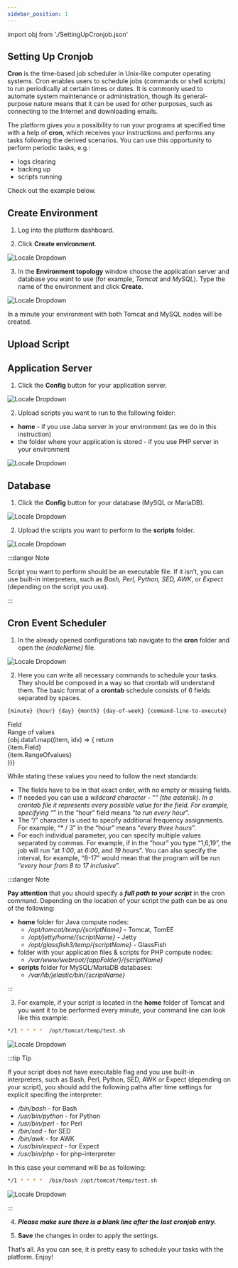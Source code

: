 ```yaml
---
sidebar_position: 1
---
```


import obj from './SettingUpCronjob.json'

## Setting Up Cronjob

**Cron** is the time-based job scheduler in Unix-like computer operating systems. Cron enables users to schedule jobs (commands or shell scripts) to run periodically at certain times or dates. It is commonly used to automate system maintenance or administration, though its general-purpose nature means that it can be used for other purposes, such as connecting to the Internet and downloading emails.

The platform gives you a possibility to run your programs at specified time with a help of **cron**, which receives your instructions and performs any tasks following the derived scenarios. You can use this opportunity to perform periodic tasks, e.g.:

- logs clearing
- backing up
- scripts running

Check out the example below.

## Create Environment

1. Log into the platform dashboard.

2. Click **Create environment**.

<div style={{
    display:'flex',
    justifyContent: 'center',
    margin: '0 0 1rem 0'
}}>

![Locale Dropdown](./img/SettingUpCronjob/01-create-environment-button.png)

</div>

3. In the **Environment topology** window choose the application server and database you want to use (for example, *Tomcat* and *MySQL*). Type the name of the environment and click **Create**.

<div style={{
    display:'flex',
    justifyContent: 'center',
    margin: '0 0 1rem 0'
}}>

![Locale Dropdown](./img/SettingUpCronjob/02-environment-wizard.png)

</div>

In a minute your environment with both Tomcat and MySQL nodes will be created.

## Upload Script
## Application Server

1. Click the **Config** button for your application server.

<div style={{
    display:'flex',
    justifyContent: 'center',
    margin: '0 0 1rem 0'
}}>

![Locale Dropdown](./img/SettingUpCronjob/03-tomcat-config-button.png)

</div>

2. Upload scripts you want to run to the following folder:

- **home** - if you use Jaba server in your environment (as we do in this instruction)
- the folder where your application is stored - if you use PHP server in your environment

<div style={{
    display:'flex',
    justifyContent: 'center',
    margin: '0 0 1rem 0'
}}>

![Locale Dropdown](./img/SettingUpCronjob/04-upload-to-home-folder.png)

</div>

## Database
1. Click the **Config** button for your database (MySQL or MariaDB).

<div style={{
    display:'flex',
    justifyContent: 'center',
    margin: '0 0 1rem 0'
}}>

![Locale Dropdown](./img/SettingUpCronjob/05-mysql-config-button.png)

</div>

2. Upload the scripts you want to perform to the **scripts** folder.

<div style={{
    display:'flex',
    justifyContent: 'center',
    margin: '0 0 1rem 0'
}}>

![Locale Dropdown](./img/SettingUpCronjob/06-upload-to-scripts-folder.png)

</div>

:::danger Note

Script you want to perform should be an executable file. If it isn’t, you can use built-in interpreters, such as *Bash, Perl, Python, SED, AWK*, or *Expect* (depending on the script you use).

:::

## Cron Event Scheduler

1. In the already opened configurations tab navigate to the **cron** folder and open the *{nodeName}* file.

<div style={{
    display:'flex',
    justifyContent: 'center',
    margin: '0 0 1rem 0'
}}>

![Locale Dropdown](./img/SettingUpCronjob/07-cron-scheduler-file.png)

</div>

2. Here you can write all necessary commands to schedule your tasks. They should be composed in a way so that crontab will understand them. The basic format of a **crontab** schedule consists of 6 fields separated by spaces.

```bash
{minute} {hour} {day} {month} {day-of-week} {command-line-to-execute}
```


<div style={{
        width: '100%',
        margin: '0 0 3rem 0',
        borderRadius: '7px',
        overflow: 'hidden',
    }} >
    <div>
        <div style={{
            width: '100%',
            height: 'auto',
            border: '1px solid var(--ifm-toc-border-color)',
            display: 'grid', 
            fontWeight: '500',
            color: 'var(--table-color-primary)',
            background: 'var(--table-bg-primary-t2)', 
            gridTemplateColumns: '0.5fr 1fr',
            overflow: 'hidden',
        }}>
            <div style={{
                display: 'flex', 
                alignItems: 'center', 
                justifyContent: 'center',
                padding: '20px',
                borderRight: '1px solid var(--ifm-toc-border-color)',
                wordBreak: 'break-all'
            }}>
               Field
            </div>
            <div style={{
                display: 'flex', 
                alignItems: 'center', 
                justifyContent: 'center',
                padding: '20px',
                borderRight: '1px solid var(--ifm-toc-border-color)',
                wordBreak: 'break-all'
            }}>
               Range of values
            </div> 
        </div>
        {obj.data1.map((item, idx) => {
            return <div key={idx} style={{
            width: '100%',
            height: 'auto',
            border: '1px solid var(--ifm-toc-border-color)',
            display: 'grid', 
        gridTemplateColumns: '0.5fr 1fr',
            fontWeight: '400',
        }}>
            <div style={{
                padding: '20px',
                borderRight: '1px solid var(--ifm-toc-border-color)',
                background: 'var(--table-bg-primary-t1)',
                display: 'flex', 
                alignItems: 'center', 
                justifyContent: 'flex-start',
                wordBreak: 'break-all',
                padding: '20px',
            }}>{item.Field}
            </div>
            <div style={{
                padding: '20px',
                wordBreak: 'break-all'
            }}>{item.RangeOfvalues}
            </div>
        </div> 
        })}
    </div> 
</div>

While stating these values you need to follow the next standards:

- The fields have to be in that exact order, with no empty or missing fields.
- If needed you can use a *wildcard character* - “*” (the asterisk). In a crontab file it represents every possible value for the field. For example, specifying “*” in the “hour” field means “*to run every hour*”.
- The “/” character is used to specify additional frequency assignments. For example, “* / 3” in the “hour” means “*every three hours*”.
- For each individual parameter, you can specify multiple values separated by commas. For example, if in the “hour” you type “1,6,19”, the job will run “at *1:00*, at *6:00*, and *19 hours*”. You can also specify the interval, for example, “8-17” would mean that the program will be run “*every hour from 8 to 17 inclusive*”.

:::danger Note

**Pay attention** that you should specify a ***full path to your script*** in the cron command. Depending on the location of your script the path can be as one of the following:

- **home** folder for Java compute nodes:
  - */opt/tomcat/temp/{scriptName}* - Tomcat, TomEE
  - */opt/jetty/home/{scriptName}* - Jetty
  - */opt/glassfish3/temp/{scriptName}* - GlassFish
- folder with your application files & scripts for PHP compute nodes:
  - */var/www/webroot/{appFolder}/{scriptName}*
- **scripts** folder for MySQL/MariaDB databases:
  - */var/lib/jelastic/bin/{scriptName}*

:::

3. For example, if your script is located in the **home** folder of Tomcat and you want it to be performed every minute, your command line can look like this example:

```bash
*/1 * * * *  /opt/tomcat/temp/test.sh
```

<div style={{
    display:'flex',
    justifyContent: 'center',
    margin: '0 0 1rem 0'
}}>

![Locale Dropdown](./img/SettingUpCronjob/08-script-scheduled-via-cron.png)

</div>

:::tip Tip

If your script does not have executable flag and you use built-in interpreters, such as Bash, Perl, Python, SED, AWK or Expect (depending on your script), you should add the following paths after time settings for explicit specifing the interpreter:

- */bin/bash* - for Bash
- */usr/bin/python* - for Python
- */usr/bin/perl* - for Perl
- */bin/sed* - for SED
- */bin/awk* - for AWK
- */usr/bin/expect* - for Expect
- */usr/bin/php* - for php-interpreter

In this case your command will be as following:

```bash
*/1 * * * *  /bin/bash /opt/tomcat/temp/test.sh
```

<div style={{
    display:'flex',
    justifyContent: 'center',
    margin: '0 0 1rem 0'
}}>

![Locale Dropdown](./img/SettingUpCronjob/09-bash-script-scheduled-via-cron.png)

</div>

:::

4. ***Please make sure there is a blank line after the last cronjob entry.***

5. **Save** the changes in order to apply the settings.

That’s all. As you can see, it is pretty easy to schedule your tasks with the platform. Enjoy!